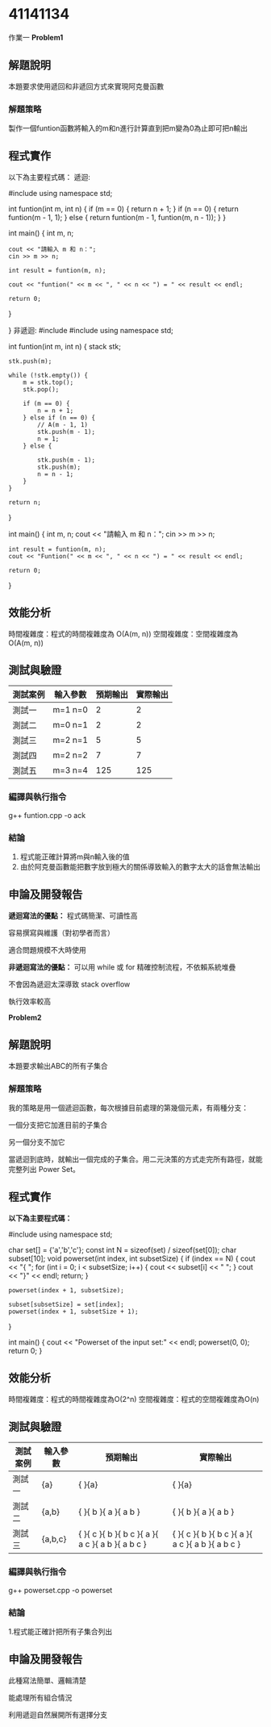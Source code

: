 # 41141134

作業一
**Problem1**
## 解題說明

本題要求使用遞回和非遞回方式來實現阿克曼函數
### 解題策略

製作一個funtion函數將輸入的m和n進行計算直到把m變為0為止即可把n輸出

## 程式實作

以下為主要程式碼：
遞迴:

#include <iostream>
using namespace std;

int funtion(int m, int n) {
    if (m == 0) {
        return n + 1;
    }
	if (n == 0) {
        return funtion(m - 1, 1);
    } 
	else {
        return funtion(m - 1, funtion(m, n - 1));
    }
}

int main() {
    int m, n;

    cout << "請輸入 m 和 n：";
    cin >> m >> n;

    int result = funtion(m, n);

    cout << "funtion(" << m << ", " << n << ") = " << result << endl;

    return 0;
}

}
非遞迴:
#include <iostream>
#include <stack>
using namespace std;

int funtion(int m, int n) {
    stack<int> stk;

    stk.push(m);

    while (!stk.empty()) {
        m = stk.top();
        stk.pop();

        if (m == 0) {
            n = n + 1;
        } else if (n == 0) {
            // A(m - 1, 1)
            stk.push(m - 1);
            n = 1;
        } else {

            stk.push(m - 1);   
            stk.push(m);       
            n = n - 1;
        }
    }

    return n;
}

int main() {
    int m, n;
    cout << "請輸入 m 和 n：";
    cin >> m >> n;

    int result = funtion(m, n);
    cout << "Funtion(" << m << ", " << n << ") = " << result << endl;

    return 0;
}

## 效能分析

時間複雜度：程式的時間複雜度為 O(A(m, n))
空間複雜度：空間複雜度為 O(A(m, n))
## 測試與驗證


| 測試案例 | 輸入參數     | 預期輸出 | 實際輸出 |
|----------|--------------|----------|----------|
| 測試一   | m=1 n=0      | 2        | 2        |
| 測試二   | m=0 n=1      | 2        | 2        |
| 測試三   | m=2 n=1      | 5        | 5        |
| 測試四   | m=2 n=2      | 7        | 7        |
| 測試五   | m=3 n=4      | 125      | 125      |

### 編譯與執行指令

g++ funtion.cpp -o ack

### 結論

1. 程式能正確計算將m與n輸入後的值
2. 由於阿克曼函數能把數字放到極大的關係導致輸入的數字太大的話會無法輸出


## 申論及開發報告

**遞迴寫法的優點：**
程式碼簡潔、可讀性高

容易撰寫與維護（對初學者而言）

適合問題規模不大時使用


**非遞迴寫法的優點：**
可以用 while 或 for 精確控制流程，不依賴系統堆疊

不會因為遞迴太深導致 stack overflow

執行效率較高




**Problem2**

## 解題說明

本題要求輸出ABC的所有子集合

### 解題策略

我的策略是用一個遞迴函數，每次根據目前處理的第幾個元素，有兩種分支：

一個分支把它加進目前的子集合

另一個分支不加它

當遞迴到底時，就輸出一個完成的子集合。用二元決策的方式走完所有路徑，就能完整列出 Power Set。



## 程式實作

**以下為主要程式碼：**

#include <iostream>
using namespace std;

char set[] = {'a','b','c'}; 
const int N = sizeof(set) / sizeof(set[0]);
char subset[10]; 
void powerset(int index, int subsetSize) {
    if (index == N) {
        cout << "{ ";
        for (int i = 0; i < subsetSize; i++) {
            cout << subset[i] << " ";
        }
        cout << "}" << endl;
        return;
    }
   
    powerset(index + 1, subsetSize);

    subset[subsetSize] = set[index];
    powerset(index + 1, subsetSize + 1);
}

int main() {
    cout << "Powerset of the input set:" << endl;
    powerset(0, 0);
    return 0;
}
## 效能分析

時間複雜度：程式的時間複雜度為O(2^n)
空間複雜度：程式的空間複雜度為O(n)

## 測試與驗證

| 測試案例 | 輸入參數     | 預期輸出 | 實際輸出 |
|----------|--------------|----------|----------|
| 測試一   | {a}          | { }{a}   | { }{a}  |
| 測試二   | {a,b}        |{ }{ b }{ a }{ a b }|{ }{ b }{ a }{ a b }|
| 測試三   | {a,b,c}          |{ }{ c }{ b }{ b c }{ a }{ a c }{ a b }{ a b c }| { }{ c }{ b }{ b c }{ a }{ a c }{ a b }{ a b c }|


### 編譯與執行指令
g++ powerset.cpp -o powerset
### 結論

1.程式能正確計把所有子集合列出

## 申論及開發報告

此種寫法簡單、邏輯清楚

能處理所有組合情況

利用遞迴自然展開所有選擇分支